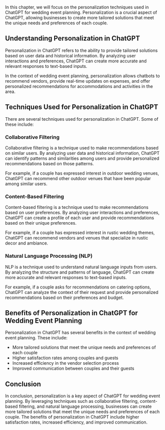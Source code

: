 
In this chapter, we will focus on the personalization techniques used in ChatGPT for wedding event planning. Personalization is a crucial aspect of ChatGPT, allowing businesses to create more tailored solutions that meet the unique needs and preferences of each couple.

Understanding Personalization in ChatGPT
----------------------------------------

Personalization in ChatGPT refers to the ability to provide tailored solutions based on user data and historical information. By analyzing user interactions and preferences, ChatGPT can create more accurate and relevant responses to text-based inputs.

In the context of wedding event planning, personalization allows chatbots to recommend vendors, provide real-time updates on expenses, and offer personalized recommendations for accommodations and activities in the area.

Techniques Used for Personalization in ChatGPT
----------------------------------------------

There are several techniques used for personalization in ChatGPT. Some of these include:

### Collaborative Filtering

Collaborative filtering is a technique used to make recommendations based on similar users. By analyzing user data and historical information, ChatGPT can identify patterns and similarities among users and provide personalized recommendations based on those patterns.

For example, if a couple has expressed interest in outdoor wedding venues, ChatGPT can recommend other outdoor venues that have been popular among similar users.

### Content-Based Filtering

Content-based filtering is a technique used to make recommendations based on user preferences. By analyzing user interactions and preferences, ChatGPT can create a profile of each user and provide recommendations based on their unique preferences.

For example, if a couple has expressed interest in rustic wedding themes, ChatGPT can recommend vendors and venues that specialize in rustic decor and ambiance.

### Natural Language Processing (NLP)

NLP is a technique used to understand natural language inputs from users. By analyzing the structure and patterns of language, ChatGPT can create more accurate and relevant responses to text-based inputs.

For example, if a couple asks for recommendations on catering options, ChatGPT can analyze the context of their request and provide personalized recommendations based on their preferences and budget.

Benefits of Personalization in ChatGPT for Wedding Event Planning
-----------------------------------------------------------------

Personalization in ChatGPT has several benefits in the context of wedding event planning. These include:

* More tailored solutions that meet the unique needs and preferences of each couple
* Higher satisfaction rates among couples and guests
* Increased efficiency in the vendor selection process
* Improved communication between couples and their guests

Conclusion
----------

In conclusion, personalization is a key aspect of ChatGPT for wedding event planning. By leveraging techniques such as collaborative filtering, content-based filtering, and natural language processing, businesses can create more tailored solutions that meet the unique needs and preferences of each couple. The benefits of personalization in ChatGPT include higher satisfaction rates, increased efficiency, and improved communication.
